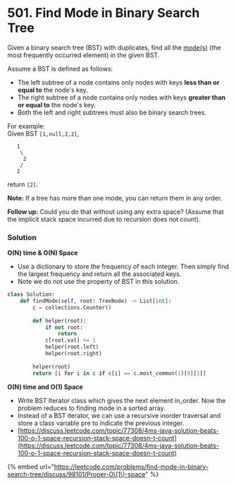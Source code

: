 # 501. Find Mode in Binary Search Tree

Given a binary search tree \(BST\) with duplicates, find all the [mode\(s\)](https://en.wikipedia.org/wiki/Mode_%28statistics%29) \(the most frequently occurred element\) in the given BST.

Assume a BST is defined as follows:

* The left subtree of a node contains only nodes with keys **less than or equal to** the node's key.
* The right subtree of a node contains only nodes with keys **greater than or equal to** the node's key.
* Both the left and right subtrees must also be binary search trees.

For example:  
Given BST `[1,null,2,2]`,

```text
   1
    \
     2
    /
   2
```

return `[2]`.

**Note:** If a tree has more than one mode, you can return them in any order.

**Follow up:** Could you do that without using any extra space? \(Assume that the implicit stack space incurred due to recursion does not count\).

### Solution

**O\(N\) time & O\(N\) Space**

* Use a dictionary to store the frequency of each integer. Then simply find the largest frequency and return all the associated keys.
* Note we do not use the property of BST in this solution.

```python
class Solution:
    def findMode(self, root: TreeNode) -> List[int]:
        c = collections.Counter()
        
        def helper(root):
            if not root:
                return
            c[root.val] += 1
            helper(root.left)
            helper(root.right)
            
        helper(root)
        return [i for i in c if c[i] == c.most_common(1)[0][1]]
```

**O\(N\) time and O\(1\) Space**

* Write BST Iterator class which gives the next element in\_order. Now the problem reduces to finding mode in a sorted array.
* Instead of a BST iterator, we can use a recursive inorder traversal and store a class variable pre to indicate the previous integer.
* [https://discuss.leetcode.com/topic/77308/4ms-java-solution-beats-100-o-1-space-recursion-stack-space-doesn-t-count](https://discuss.leetcode.com/topic/77308/4ms-java-solution-beats-100-o-1-space-recursion-stack-space-doesn-t-count)

{% embed url="https://leetcode.com/problems/find-mode-in-binary-search-tree/discuss/98101/Proper-O\(1\)-space" %}

